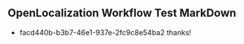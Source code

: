 ## OpenLocalization Workflow Test MarkDown
* facd440b-b3b7-46e1-937e-2fc9c8e54ba2 thanks!

<!--HONumber=Aug16_HO3-->



